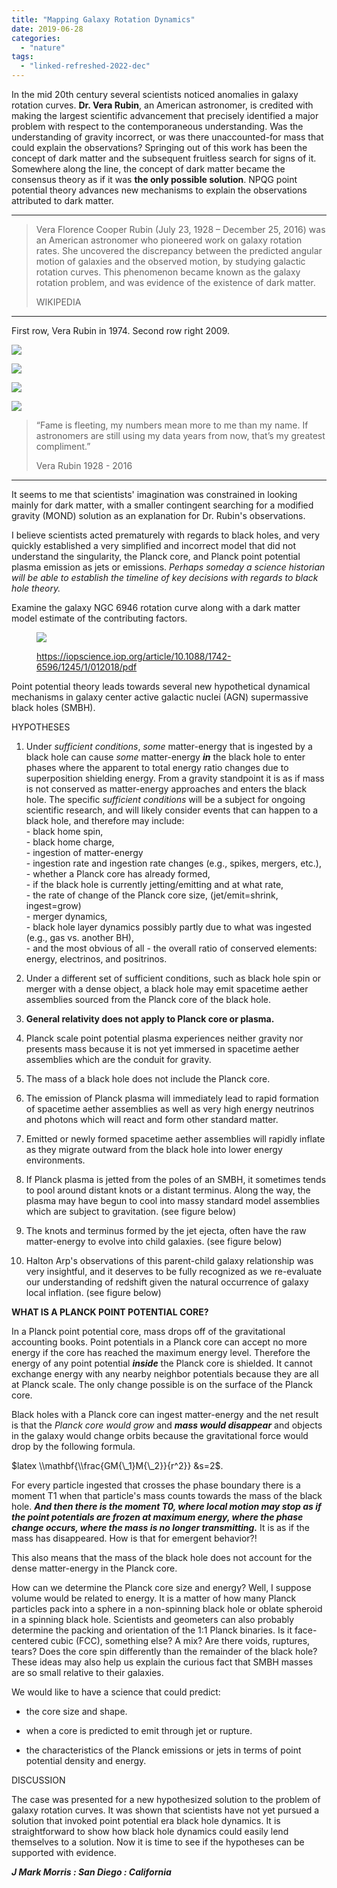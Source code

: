 ```yaml
---
title: "Mapping Galaxy Rotation Dynamics"
date: 2019-06-28
categories: 
  - "nature"
tags: 
  - "linked-refreshed-2022-dec"
---
```


In the mid 20th century several scientists noticed anomalies in galaxy rotation curves. **Dr. Vera Rubin**, an American astronomer, is credited with making the largest scientific advancement that precisely identified a major problem with respect to the contemporaneous understanding. Was the understanding of gravity incorrect, or was there unaccounted-for mass that could explain the observations? Springing out of this work has been the concept of dark matter and the subsequent fruitless search for signs of it. Somewhere along the line, the concept of dark matter became the consensus theory as if it was **the only possible solution**. NPQG point potential theory advances new mechanisms to explain the observations attributed to dark matter.

* * *

> Vera Florence Cooper Rubin (July 23, 1928 – December 25, 2016) was an American astronomer who pioneered work on galaxy rotation rates. She uncovered the discrepancy between the predicted angular motion of galaxies and the observed motion, by studying galactic rotation curves. This phenomenon became known as the galaxy rotation problem, and was evidence of the existence of dark matter.
> 
> WIKIPEDIA

* * *

First row, Vera Rubin in 1974. Second row right 2009.

![](images/vera1.jpg?resize=695%2C695)

![](images/vera2.jpg?resize=185%2C185)

![](images/vera3.jpg?resize=206%2C206)

![](images/vera4.jpg?resize=159%2C159)

> “Fame is fleeting, my numbers mean more to me than my name. If astronomers are still using my data years from now, that’s my greatest compliment.”
> 
> Vera Rubin 1928 - 2016

* * *

It seems to me that scientists' imagination was constrained in looking mainly for dark matter, with a smaller contingent searching for a modified gravity (MOND) solution as an explanation for Dr. Rubin's observations.

I believe scientists acted prematurely with regards to black holes, and very quickly established a very simplified and incorrect model that did not understand the singularity, the Planck core, and Planck point potential plasma emission as jets or emissions. _Perhaps someday a science historian will be able to establish the timeline of key decisions with regards to black hole theory._

Examine the galaxy NGC 6946 rotation curve along with a dark matter model estimate of the contributing factors.

<figure>

![](images/screenshot-2022-12-29-at-8.59.19-pm.png?w=1024)

<figcaption>

https://iopscience.iop.org/article/10.1088/1742-6596/1245/1/012018/pdf

</figcaption>

</figure>

Point potential theory leads towards several new hypothetical dynamical mechanisms in galaxy center active galactic nuclei (AGN) supermassive black holes (SMBH).

HYPOTHESES

1. Under _sufficient conditions_, _some_ matter-energy that is ingested by a black hole can cause _some_ matter-energy **_in_** the black hole to enter phases where the apparent to total energy ratio changes due to superposition shielding energy. From a gravity standpoint it is as if mass is not conserved as matter-energy approaches and enters the black hole. The specific _sufficient conditions_ will be a subject for ongoing scientific research, and will likely consider events that can happen to a black hole, and therefore may include:  
    \- black home spin,  
    \- black home charge,  
    \- ingestion of matter-energy  
    \- ingestion rate and ingestion rate changes (e.g., spikes, mergers, etc.),  
    \- whether a Planck core has already formed,  
    \- if the black hole is currently jetting/emitting and at what rate,  
    \- the rate of change of the Planck core size, (jet/emit=shrink, ingest=grow)  
    \- merger dynamics,  
    \- black hole layer dynamics possibly partly due to what was ingested (e.g., gas vs. another BH),  
    \- and the most obvious of all - the overall ratio of conserved elements: energy, electrinos, and positrinos.

3. Under a different set of sufficient conditions, such as black hole spin or merger with a dense object, a black hole may emit spacetime aether assemblies sourced from the Planck core of the black hole.

5. **General relativity does not apply to Planck core or plasma.**

7. Planck scale point potential plasma experiences neither gravity nor presents mass because it is not yet immersed in spacetime aether assemblies which are the conduit for gravity.

9. The mass of a black hole does not include the Planck core.

11. The emission of Planck plasma will immediately lead to rapid formation of spacetime aether assemblies as well as very high energy neutrinos and photons which will react and form other standard matter.

13. Emitted or newly formed spacetime aether assemblies will rapidly inflate as they migrate outward from the black hole into lower energy environments.

15. If Planck plasma is jetted from the poles of an SMBH, it sometimes tends to pool around distant knots or a distant terminus. Along the way, the plasma may have begun to cool into massy standard model assemblies which are subject to gravitation. (see figure below)

17. The knots and terminus formed by the jet ejecta, often have the raw matter-energy to evolve into child galaxies. (see figure below)

19. Halton Arp's observations of this parent-child galaxy relationship was very insightful, and it deserves to be fully recognized as we re-evaluate our understanding of redshift given the natural occurrence of galaxy local inflation. (see figure below)

**WHAT IS A PLANCK POINT POTENTIAL CORE?**

In a Planck point potential core, mass drops off of the gravitational accounting books. Point potentials in a Planck core can accept no more energy if the core has reached the maximum energy level. Therefore the energy of any point potential **_inside_** the Planck core is shielded. It cannot exchange energy with any nearby neighbor potentials because they are all at Planck scale. The only change possible is on the surface of the Planck core.

Black holes with a Planck core can ingest matter-energy and the net result is that the _Planck core would grow_ and **_mass would disappear_** and objects in the galaxy would change orbits because the gravitational force would drop by the following formula.

$latex \\mathbf{\\frac{GM{\_1}M{\_2}}{r^2}} &s=2$.

For every particle ingested that crosses the phase boundary there is a moment T1 when that particle's mass counts towards the mass of the black hole. **_And then there is the moment T0, where local motion may stop as if the point potentials are frozen at maximum energy, where the phase change occurs, where the mass is no longer transmitting._** It is as if the mass has disappeared. How is that for emergent behavior?!  
  
This also means that the mass of the black hole does not account for the dense matter-energy in the Planck core.

How can we determine the Planck core size and energy? Well, I suppose volume would be related to energy. It is a matter of how many Planck particles pack into a sphere in a non-spinning black hole or oblate spheroid in a spinning black hole. Scientists and geometers can also probably determine the packing and orientation of the 1:1 Planck binaries. Is it face-centered cubic (FCC), something else? A mix? Are there voids, ruptures, tears? Does the core spin differently than the remainder of the black hole? These ideas may also help us explain the curious fact that SMBH masses are so small relative to their galaxies.

We would like to have a science that could predict:

- the core size and shape.

- when a core is predicted to emit through jet or rupture.

- the characteristics of the Planck emissions or jets in terms of point potential density and energy.

DISCUSSION

The case was presented for a new hypothesized solution to the problem of galaxy rotation curves. It was shown that scientists have not yet pursued a solution that invoked point potential era black hole dynamics. It is straightforward to show how black hole dynamics could easily lend themselves to a solution. Now it is time to see if the hypotheses can be supported with evidence.

_**J Mark Morris : San Diego : California**_
